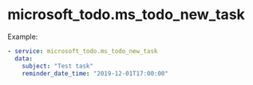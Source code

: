 # microsoft_todo.ms_todo_new_task

Example:

```yaml
- service: microsoft_todo.ms_todo_new_task
  data:
    subject: "Test task"
    reminder_date_time: "2019-12-01T17:00:00"
```
